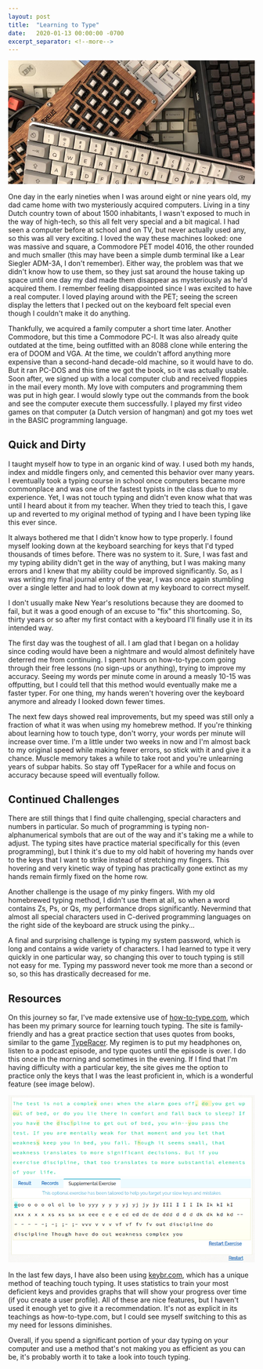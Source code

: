 ```yaml
---
layout: post
title:  "Learning to Type"
date:   2020-01-13 00:00:00 -0700
excerpt_separator: <!--more-->
---
```

<div class="center bottom-padded"><img src="/images/htt-2.jpg" /></div>

One day in the early nineties when I was around eight or nine years old, my dad came home with two mysteriously acquired computers. Living in a tiny Dutch country town of about 1500 inhabitants, I wasn't exposed to much in the way of high-tech, so this all felt very special and a bit magical. I had seen a computer before at school and on TV, but never actually used any, so this was all very exciting. I loved the way these machines looked: one was massive and square, a Commodore PET model 4016, the other rounded and much smaller (this may have been a simple dumb terminal like a Lear Siegler ADM-3A, I don't remember). <!--more--> Either way, the problem was that we didn't know how to use them, so they just sat around the house taking up space until one day my dad made them disappear as mysteriously as he'd acquired them. I remember feeling disappointed since I was excited to have a real computer. I loved playing around with the PET; seeing the screen display the letters that I pecked out on the keyboard felt special even though I couldn't make it do anything.

Thankfully, we acquired a family computer a short time later. Another Commodore, but this time a Commodore PC-I. It was also already quite outdated at the time, being outfitted with an 8088 clone while entering the era of DOOM and VGA. At the time, we couldn't afford anything more expensive than a second-hand decade-old machine, so it would have to do. But it ran PC-DOS and this time we got the book, so it was actually usable. Soon after, we signed up with a local computer club and received floppies in the mail every month. My love with computers and programming them was put in high gear. I would slowly type out the commands from the book and see the computer execute them successfully. I played my first video games on that computer (a Dutch version of hangman) and got my toes wet in the BASIC programming language.

## Quick and Dirty

I taught myself how to type in an organic kind of way. I used both my hands, index and middle fingers only, and cemented this behavior over many years. I eventually took a typing course in school once computers became more commonplace and was one of the fastest typists in the class due to my experience. Yet, I was not touch typing and didn't even know what that was until I heard about it from my teacher. When they tried to teach this, I gave up and reverted to my original method of typing and I have been typing like this ever since.

It always bothered me that I didn't know how to type properly. I found myself looking down at the keyboard searching for keys that I'd typed thousands of times before. There was no system to it. Sure, I was fast and my typing ability didn't get in the way of anything, but I was making many errors and I knew that my ability could be improved significantly. So, as I was writing my final journal entry of the year, I was once again stumbling over a single letter and had to look down at my keyboard to correct myself.

I don't usually make New Year's resolutions because they are doomed to fail, but it was a good enough of an excuse to "fix" this shortcoming. So, thirty years or so after my first contact with a keyboard I'll finally use it in its intended way.

The first day was the toughest of all. I am glad that I began on a holiday since coding would have been a nightmare and would almost definitely have deterred me from continuing. I spent hours on how-to-type.com going through their free lessons (no sign-ups or anything), trying to improve my accuracy. Seeing my words per minute come in around a measly 10-15 was offputting, but I could tell that this method would eventually make me a faster typer. For one thing, my hands weren't hovering over the keyboard anymore and already I looked down fewer times.

The next few days showed real improvements, but my speed was still only a fraction of what it was when using my homebrew method. If you're thinking about learning how to touch type, don't worry, your words per minute will increase over time. I'm a little under two weeks in now and I'm almost back to my original speed while making fewer errors, so stick with it and give it a chance. Muscle memory takes a while to take root and you're unlearning years of subpar habits. So stay off TypeRacer for a while and focus on accuracy because speed will eventually follow.

## Continued Challenges

There are still things that I find quite challenging, special characters and numbers in particular. So much of programming is typing non-alphanumerical symbols that are out of the way and it's taking me a while to adjust. The typing sites have practice material specifically for this (even programming), but I think it's due to my old habit of hovering my hands over to the keys that I want to strike instead of stretching my fingers. This hovering and very kinetic way of typing has practically gone extinct as my hands remain firmly fixed on the home row.

Another challenge is the usage of my pinky fingers. With my old homebrewed typing method, I didn't use them at all, so when a word contains Zs, Ps, or Qs, my performance drops significantly. Nevermind that almost all special characters used in C-derived programming languages on the right side of the keyboard are struck using the pinky...

A final and surprising challenge is typing my system password, which is long and contains a wide variety of characters. I had learned to type it very quickly in one particular way, so changing this over to touch typing is still not easy for me. Typing my password never took me more than a second or so, so this has drastically decreased for me.

## Resources

On this journey so far, I've made extensive use of [how-to-type.com](https://www.how-to-type.com/), which has been my primary source for learning touch typing. The site is family-friendly and has a great practice section that uses quotes from books, similar to the game [TypeRacer](https://play.typeracer.com/). My regimen is to put my headphones on, listen to a podcast episode, and type quotes until the episode is over. I do this once in the morning and sometimes in the evening. If I find that I'm having difficulty with a particular key, the site gives me the option to practice only the keys that I was the least proficient in, which is a wonderful feature (see image below).

<div class="center bottom-padded"><img src="/images/htt-1.png" /></div>

In the last few days, I have also been using [keybr.com](http://www.keybr.com/), which has a unique method of teaching touch typing. It uses statistics to train your most deficient keys and provides graphs that will show your progress over time (if you create a user profile). All of these are nice features, but I haven't used it enough yet to give it a recommendation. It's not as explicit in its teachings as how-to-type.com, but I could see myself switching to this as my need for lessons diminishes.

Overall, if you spend a significant portion of your day typing on your computer and use a method that's not making you as efficient as you can be, it's probably worth it to take a look into touch typing.
